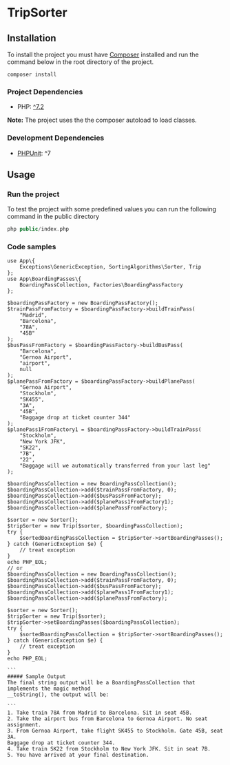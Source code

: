 # TripSorter
## Installation
To install the project you must have [Composer](https://getcomposer.org/) installed 
and run the command below in the root directory of the project.

```
composer install
```
### Project Dependencies
* PHP: [^7.2](http://php.net/releases/7_2_0.php)

**Note:** The project uses the the composer autoload to load classes.

### Development Dependencies
* [PHPUnit](https://phpunit.de/): ^7
## Usage
### Run the project
To test the project with some predefined values you can run the following command in 
the public directory
```php
php public/index.php
```
### Code samples
````````
use App\{
    Exceptions\GenericException, SortingAlgorithms\Sorter, Trip
};
use App\BoardingPasses\{
    BoardingPassCollection, Factories\BoardingPassFactory
};

$boardingPassFactory = new BoardingPassFactory();
$trainPassFromFactory = $boardingPassFactory->buildTrainPass(
    "Madrid",
    "Barcelona",
    "78A",
    "45B"
);
$busPassFromFactory = $boardingPassFactory->buildBusPass(
    "Barcelona",
    "Gernoa Airport",
    "airport",
    null
);
$planePassFromFactory = $boardingPassFactory->buildPlanePass(
    "Gernoa Airport",
    "Stockholm",
    "SK455",
    "3A",
    "45B",
    "Baggage drop at ticket counter 344"
);
$planePass1FromFactory1 = $boardingPassFactory->buildTrainPass(
    "Stockholm",
    "New York JFK",
    "SK22",
    "7B",
    "22",
    "Baggage will we automatically transferred from your last leg"
);

$boardingPassCollection = new BoardingPassCollection();
$boardingPassCollection->add($trainPassFromFactory, 0);
$boardingPassCollection->add($busPassFromFactory);
$boardingPassCollection->add($planePass1FromFactory1);
$boardingPassCollection->add($planePassFromFactory);

$sorter = new Sorter();
$tripSorter = new Trip($sorter, $boardingPassCollection);
try {
    $sortedBoardingPassCollection = $tripSorter->sortBoardingPasses();
} catch (GenericException $e) {
    // treat exception
}
echo PHP_EOL;
// or
$boardingPassCollection = new BoardingPassCollection();
$boardingPassCollection->add($trainPassFromFactory, 0);
$boardingPassCollection->add($busPassFromFactory);
$boardingPassCollection->add($planePass1FromFactory1);
$boardingPassCollection->add($planePassFromFactory);

$sorter = new Sorter();
$tripSorter = new Trip($sorter);
$tripSorter->setBoardingPasses($boardingPassCollection);
try {
    $sortedBoardingPassCollection = $tripSorter->sortBoardingPasses();
} catch (GenericException $e) {
    // treat exception
}
echo PHP_EOL;

```
##### Sample Output
The final string output will be a BoardingPassCollection that implements the magic method 
__toString(), the output will be:

```
1. Take train 78A from Madrid to Barcelona. Sit in seat 45B.
2. Take the airport bus from Barcelona to Gernoa Airport. No seat assignment.
3. From Gernoa Airport, take flight SK455 to Stockholm. Gate 45B, seat 3A.
Baggage drop at ticket counter 344.
4. Take train SK22 from Stockholm to New York JFK. Sit in seat 7B.
5. You have arrived at your final destination.
